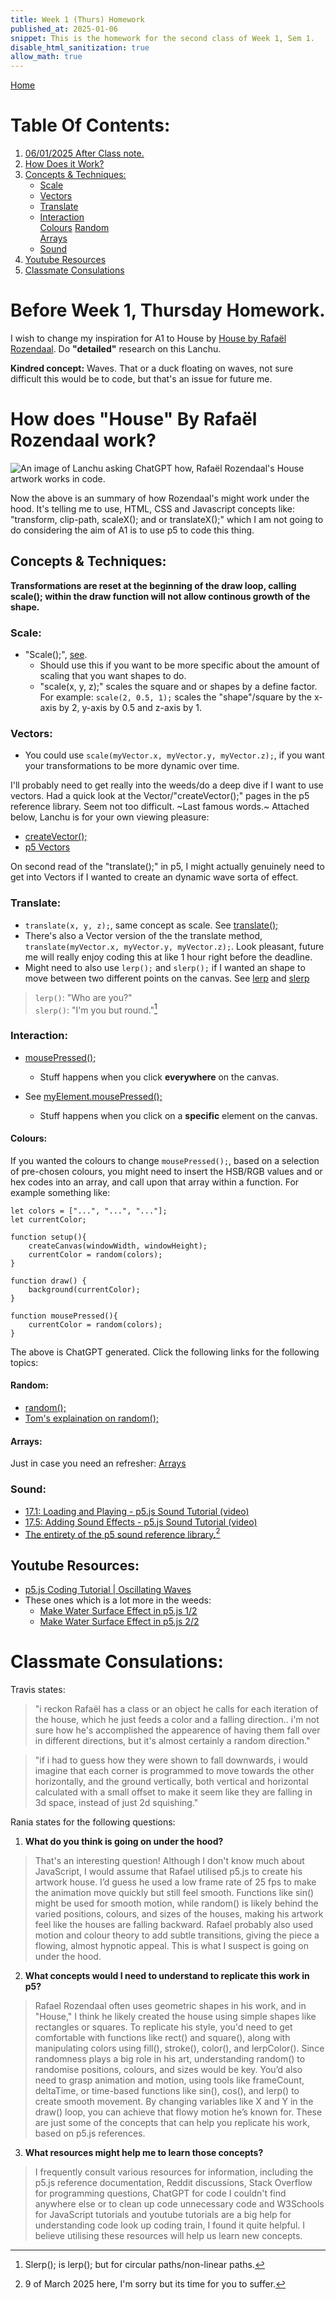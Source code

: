 ```yaml
---
title: Week 1 (Thurs) Homework
published_at: 2025-01-06
snippet: This is the homework for the second class of Week 1, Sem 1.
disable_html_sanitization: true
allow_math: true
---
```


[Home](https://cclanchublo6.deno.dev/)

# Table Of Contents:

1. [06/01/2025 After Class note.](https://cclanchublo6.deno.dev/third-blog-post#before-week-1-thursday-homeworkk)
2. [How Does it Work?](https://cclanchublo6.deno.dev/third-blog-post#how-does-house-by-rafa%C3%ABl-rozendaal-work)
3. [Concepts & Techniques:](https://cclanchublo6.deno.dev/third-blog-post#concepts--techniques)
   - [Scale](https://cclanchublo6.deno.dev/third-blog-post#scale)
   - [Vectors](https://cclanchublo6.deno.dev/third-blog-post#vectors)
   - [Translate](https://cclanchublo6.deno.dev/third-blog-post#translate)
   - [Interaction](https://cclanchublo6.deno.dev/third-blog-post#interaction)  
      [Colours](https://cclanchublo6.deno.dev/third-blog-post#colours)
     [Random](https://cclanchublo6.deno.dev/third-blog-post#random)  
      [Arrays](https://cclanchublo6.deno.dev/third-blog-post#arrays)
   - [Sound](https://cclanchublo6.deno.dev/third-blog-post#sound)
4. [Youtube Resources](https://cclanchublo6.deno.dev/third-blog-post#youtube-resources)
5. [Classmate Consulations](https://cclanchublo6.deno.dev/third-blog-post#classmate-consulations)

# Before Week 1, Thursday Homework.

I wish to change my inspiration for A1 to House by [House by Rafaël Rozendaal](https://www.newrafael.com/house). Do **"detailed"** research on this Lanchu.

**Kindred concept:** Waves. That or a duck floating on waves, not sure difficult this would be to code, but that's an issue for future me.

# How does "House" By Rafaël Rozendaal work?

![An image of Lanchu asking ChatGPT how, Rafaël Rozendaal's House artwork works in code.](ChatGPT3.png)

Now the above is an summary of how Rozendaal's might work under the hood. It's telling me to use, HTML, CSS and Javascript concepts like: "transform, clip-path, scaleX(); and or translateX();" which I am not going to do considering the aim of A1 is to use p5 to code this thing.

## Concepts & Techniques:

**Transformations are reset at the beginning of the draw loop, calling scale(); within the draw function will not allow continous growth of the shape.**

### Scale:

- "Scale();", [see](https://p5js.org/reference/p5/scale/).
  - Should use this if you want to be more specific about the amount of scaling that you want shapes to do.
  - "scale(x, y, z);" scales the square and or shapes by a define factor. For example:
    `scale(2, 0.5, 1);` scales the "shape"/square by the x-axis by 2, y-axis by 0.5 and z-axis by 1.

### Vectors:

- You could use `scale(myVector.x, myVector.y, myVector.z);`, if you want your transformations to be more dynamic over time.

I'll probably need to get really into the weeds/do a deep dive if I want to use vectors. Had a quick look at the Vector/"createVector();" pages in the p5 reference library. Seem not too difficult. ~Last famous words.~ Attached below, Lanchu is for your own viewing pleasure:

- [createVector();](https://p5js.org/reference/p5/createVector/)
- [p5 Vectors](https://p5js.org/reference/p5/p5.Vector/)

On second read of the "translate();" in p5, I might actually genuinely need to get into Vectors if I wanted to create an dynamic wave sorta of effect.

### Translate:

- `translate(x, y, z);`, same concept as scale. See [translate();](https://p5js.org/reference/p5/translate/)
- There's also a Vector version of the the translate method, `translate(myVector.x, myVector.y, myVector.z);`. Look pleasant, future me will really enjoy coding this at like 1 hour right before the deadline.
- Might need to also use `lerp();` and `slerp();` if I wanted an shape to move between two different points on the canvas. See [lerp](https://p5js.org/reference/p5.Vector/lerp/) and [slerp](https://p5js.org/reference/p5.Vector/slerp/)

> `lerp()`: "Who are you?"  
> `slerp()`: "I'm you but round."[^1]

### Interaction:

- [mousePressed();](https://p5js.org/reference/p5/mousePressed/)
  - Stuff happens when you click **everywhere** on the canvas.
- See [myElement.mousePressed();](https://p5js.org/reference/p5.Element/mousePressed/)

  - Stuff happens when you click on a **specific** element on the canvas.

#### Colours:

If you wanted the colours to change `mousePressed();`, based on a selection of pre-chosen colours, you might need to insert the HSB/RGB values and or hex codes into an array, and call upon that array within a function. For example something like:

    let colors = ["...", "...", "..."];
    let currentColor;

    function setup(){
        createCanvas(windowWidth, windowHeight);
        currentColor = random(colors);
    }

    function draw() {
        background(currentColor);
    }

    function mousePressed(){
        currentColor = random(colors);
    }

The above is ChatGPT generated. Click the following links for the following topics:

#### Random:

- [random();](https://p5js.org/examples/calculating-values-random/)
- [Tom's explaination on random();](https://blog.science.family/240312_random)

#### Arrays:

Just in case you need an refresher: [Arrays](https://blog.science.family/240312_arrays)

### Sound:

- [17.1: Loading and Playing - p5.js Sound Tutorial (video)](https://youtu.be/Pn1g1wjxl_0?si=ftrc9yfyfpzaYQFZ)
- [17.5: Adding Sound Effects - p5.js Sound Tutorial (video)](https://youtu.be/40Me1-yAtTc?si=XxqYWehjygertOYr)
- [The entirety of the p5 sound reference library.](https://p5js.org/reference/p5.sound/)[^2]

## Youtube Resources:

- [p5.js Coding Tutorial | Oscillating Waves](https://youtu.be/nqvJDkKsYYI?si=uYsERi_4Ek33Qsbd)
- These ones which is a lot more in the weeds:
  - [Make Water Surface Effect in p5.js 1/2](https://youtu.be/kUexPZMIwuA?si=_mkku41cogQpajRx)
  - [Make Water Surface Effect in p5.js 2/2](https://youtu.be/H7CEy5mgKFY?si=IbRnHgjY6vtlbk-t)

# Classmate Consulations:

Travis states:

> "i reckon Rafaël has a class or an object he calls for each iteration of the house, which he just feeds a color and a falling direction.. i'm not sure how he's accomplished the appearence of having them fall over in different directions, but it's almost certainly a random direction."

> "if i had to guess how they were shown to fall downwards, i would imagine that each corner is programmed to move towards the other horizontally, and the ground vertically, both vertical and horizontal calculated with a small offset to make it seem like they are falling in 3d space, instead of just 2d squishing."

Rania states for the following questions:

1. **What do you think is going on under the hood?**

> That's an interesting question! Although I don't know much about JavaScript, I would assume that Rafael utilised p5.js to create his artwork house. I’d guess he used a low frame rate of 25 fps to make the animation move quickly but still feel smooth. Functions like sin() might be used for smooth motion, while random() is likely behind the varied positions, colours, and sizes of the houses, making his artwork feel like the houses are falling backward. Rafael probably also used motion and colour theory to add subtle transitions, giving the piece a flowing, almost hypnotic appeal. This is what I suspect is going on under the hood.

2. **What concepts would I need to understand to replicate this work in p5?**

> Rafael Rozendaal often uses geometric shapes in his work, and in "House," I think he likely created the house using simple shapes like rectangles or squares. To replicate his style, you'd need to get comfortable with functions like rect() and square(), along with manipulating colors using fill(), stroke(), color(), and lerpColor(). Since randomness plays a big role in his art, understanding random() to randomise positions, colours, and sizes would be key. You’d also need to grasp animation and motion, using tools like frameCount, deltaTime, or time-based functions like sin(), cos(), and lerp() to create smooth movement. By changing variables like X and Y in the draw() loop, you can achieve that flowy motion he’s known for. These are just some of the concepts that can help you replicate his work, based on p5.js references.

3. **What resources might help me to learn those concepts?**

> I frequently consult various resources for information, including the p5.js reference documentation, Reddit discussions, Stack Overflow for programming questions, ChatGPT for code I couldn't find anywhere else or to clean up code unnecessary code and W3Schools for JavaScript tutorials and youtube tutorials are a big help for understanding code look up coding train, I found it quite helpful. I believe utilising these resources will help us learn new concepts.

[^1]: Slerp(); is lerp(); but for circular paths/non-linear paths.
[^2]: 9 of March 2025 here, I'm sorry but its time for you to suffer.
